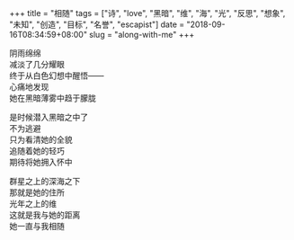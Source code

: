 +++
title = "相随"
tags = ["诗", "love", "黑暗", "维", "海", "光", "反思", "想象", "未知", "创造", "目标", "名誉", "escapist"]
date = "2018-09-16T08:34:59+08:00"
slug = "along-with-me"
+++

阴雨绵绵  
减淡了几分耀眼  
终于从白色幻想中醒悟——  
心痛地发现  
她在黑暗薄雾中趋于朦胧

是时候潜入黑暗之中了  
不为逃避  
只为看清她的全貌  
追随着她的轻巧  
期待将她拥入怀中

群星之上的深海之下  
那就是她的住所  
光年之上的维  
这就是我与她的距离  
她一直与我相随
